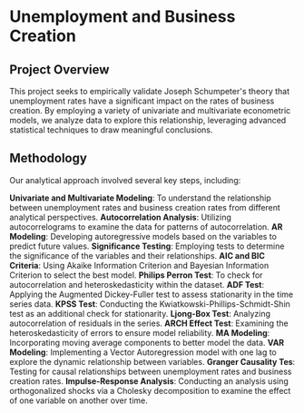 # Unemployment and Business Creation
## Project Overview
This project seeks to empirically validate Joseph Schumpeter's theory that unemployment rates have a significant impact on the rates of business creation. By employing a variety of univariate and multivariate econometric models, we analyze data to explore this relationship, leveraging advanced statistical techniques to draw meaningful conclusions.

## Methodology
Our analytical approach involved several key steps, including:

**Univariate and Multivariate Modeling**: To understand the relationship between unemployment rates and business creation rates from different analytical perspectives.
**Autocorrelation Analysis**: Utilizing autocorrelograms to examine the data for patterns of autocorrelation.
**AR Modeling**: Developing autoregressive models based on the variables to predict future values.
**Significance Testing**: Employing tests to determine the significance of the variables and their relationships.
**AIC and BIC Criteria**: Using Akaike Information Criterion and Bayesian Information Criterion to select the best model.
**Philips Perron Test**: To check for autocorrelation and heteroskedasticity within the dataset.
**ADF Test**: Applying the Augmented Dickey-Fuller test to assess stationarity in the time series data.
**KPSS Test**: Conducting the Kwiatkowski-Phillips-Schmidt-Shin test as an additional check for stationarity.
**Ljong-Box Test**: Analyzing autocorrelation of residuals in the series.
**ARCH Effect Test**: Examining the heteroskedasticity of errors to ensure model reliability.
**MA Modeling**: Incorporating moving average components to better model the data.
**VAR Modeling**: Implementing a Vector Autoregression model with one lag to explore the dynamic relationship between variables.
**Granger Causality Tes**: Testing for causal relationships between unemployment rates and business creation rates.
**Impulse-Response Analysis**: Conducting an analysis using orthogonalized shocks via a Cholesky decomposition to examine the effect of one variable on another over time.
